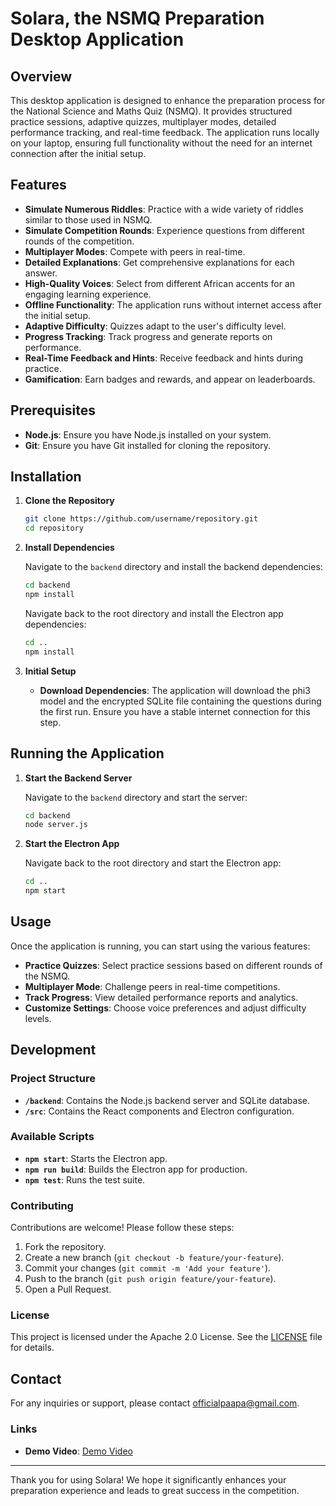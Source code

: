 # Solara, the NSMQ Preparation Desktop Application

## Overview

This desktop application is designed to enhance the preparation process for the National Science and Maths Quiz (NSMQ). It provides structured practice sessions, adaptive quizzes, multiplayer modes, detailed performance tracking, and real-time feedback. The application runs locally on your laptop, ensuring full functionality without the need for an internet connection after the initial setup.

## Features

- **Simulate Numerous Riddles**: Practice with a wide variety of riddles similar to those used in NSMQ.
- **Simulate Competition Rounds**: Experience questions from different rounds of the competition.
- **Multiplayer Modes**: Compete with peers in real-time.
- **Detailed Explanations**: Get comprehensive explanations for each answer.
- **High-Quality Voices**: Select from different African accents for an engaging learning experience.
- **Offline Functionality**: The application runs without internet access after the initial setup.
- **Adaptive Difficulty**: Quizzes adapt to the user's difficulty level.
- **Progress Tracking**: Track progress and generate reports on performance.
- **Real-Time Feedback and Hints**: Receive feedback and hints during practice.
- **Gamification**: Earn badges and rewards, and appear on leaderboards.

## Prerequisites

- **Node.js**: Ensure you have Node.js installed on your system.
- **Git**: Ensure you have Git installed for cloning the repository.

## Installation

1. **Clone the Repository**

   ```bash
   git clone https://github.com/username/repository.git
   cd repository
   ```

2. **Install Dependencies**

   Navigate to the `backend` directory and install the backend dependencies:

   ```bash
   cd backend
   npm install
   ```

   Navigate back to the root directory and install the Electron app dependencies:

   ```bash
   cd ..
   npm install
   ```

3. **Initial Setup**

   - **Download Dependencies**: The application will download the phi3 model and the encrypted SQLite file containing the questions during the first run. Ensure you have a stable internet connection for this step.

## Running the Application

1. **Start the Backend Server**

   Navigate to the `backend` directory and start the server:

   ```bash
   cd backend
   node server.js
   ```

2. **Start the Electron App**

   Navigate back to the root directory and start the Electron app:

   ```bash
   cd ..
   npm start
   ```

## Usage

Once the application is running, you can start using the various features:

- **Practice Quizzes**: Select practice sessions based on different rounds of the NSMQ.
- **Multiplayer Mode**: Challenge peers in real-time competitions.
- **Track Progress**: View detailed performance reports and analytics.
- **Customize Settings**: Choose voice preferences and adjust difficulty levels.

## Development

### Project Structure

- **`/backend`**: Contains the Node.js backend server and SQLite database.
- **`/src`**: Contains the React components and Electron configuration.

### Available Scripts

- **`npm start`**: Starts the Electron app.
- **`npm run build`**: Builds the Electron app for production.
- **`npm test`**: Runs the test suite.

### Contributing

Contributions are welcome! Please follow these steps:

1. Fork the repository.
2. Create a new branch (`git checkout -b feature/your-feature`).
3. Commit your changes (`git commit -m 'Add your feature'`).
4. Push to the branch (`git push origin feature/your-feature`).
5. Open a Pull Request.

### License

This project is licensed under the Apache 2.0 License. See the [LICENSE](LICENSE.md) file for details.

## Contact

For any inquiries or support, please contact [officialpaapa@gmail.com](mailto:officialpaapa@gmail.com).

### Links

- **Demo Video**: [Demo Video](https://www.youtube.com/linktovideo)

---

Thank you for using Solara! We hope it significantly enhances your preparation experience and leads to great success in the competition.
